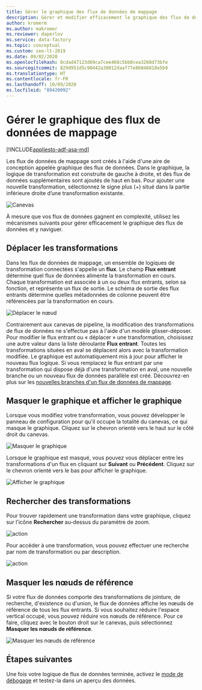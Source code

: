 ```yaml
---
title: Gérer le graphique des flux de données de mappage
description: Gérer et modifier efficacement le graphique des flux de données de mappage
author: kromerm
ms.author: makromer
ms.reviewer: daperlov
ms.service: data-factory
ms.topic: conceptual
ms.custom: seo-lt-2019
ms.date: 09/02/2020
ms.openlocfilehash: 0cdad47123d69ca7cee468c5bb0cea3268d73bfe
ms.sourcegitcommit: 829d951d5c90442a38012daaf77e86046018e5b9
ms.translationtype: HT
ms.contentlocale: fr-FR
ms.lasthandoff: 10/09/2020
ms.locfileid: "89420092"
---
```

# <a name="managing-the-mapping-data-flow-graph"></a>Gérer le graphique des flux de données de mappage

[!INCLUDE[appliesto-adf-asa-md](includes/appliesto-adf-asa-md.md)]

Les flux de données de mappage sont créés à l'aide d'une aire de conception appelée graphique des flux de données. Dans le graphique, la logique de transformation est construite de gauche à droite, et des flux de données supplémentaires sont ajoutés de haut en bas. Pour ajouter une nouvelle transformation, sélectionnez le signe plus (+) situé dans la partie inférieure droite d’une transformation existante.

![Canevas](media/data-flow/canvas2.png "Canevas")

À mesure que vos flux de données gagnent en complexité, utilisez les mécanismes suivants pour gérer efficacement le graphique des flux de données et y naviguer. 

## <a name="moving-transformations"></a>Déplacer les transformations

Dans les flux de données de mappage, un ensemble de logiques de transformation connectées s'appelle un **flux**. Le champ **Flux entrant** détermine quel flux de données alimente la transformation en cours. Chaque transformation est associée à un ou deux flux entrants, selon sa fonction, et représente un flux de sortie. Le schéma de sortie des flux entrants détermine quelles métadonnées de colonne peuvent être référencées par la transformation en cours.

![Déplacer le nœud](media/data-flow/move-nodes.png "Déplacer le nœud")

Contrairement aux canevas de pipeline, la modification des transformations de flux de données ne s'effectue pas à l'aide d'un modèle glisser-déposer. Pour modifier le flux entrant ou « déplacer » une transformation, choisissez une autre valeur dans la liste déroulante **Flux entrant**. Toutes les transformations situées en aval se déplacent alors avec la transformation modifiée. Le graphique est automatiquement mis à jour pour afficher le nouveau flux logique. Si vous remplacez le flux entrant par une transformation qui dispose déjà d'une transformation en aval, une nouvelle branche ou un nouveau flux de données parallèle est créé. Découvrez-en plus sur les [nouvelles branches d'un flux de données de mappage](data-flow-new-branch.md).

## <a name="hide-graph-and-show-graph"></a>Masquer le graphique et afficher le graphique

Lorsque vous modifiez votre transformation, vous pouvez développer le panneau de configuration pour qu'il occupe la totalité du canevas, ce qui masque le graphique. Cliquez sur le chevron orienté vers le haut sur le côté droit du canevas.

![Masquer le graphique](media/data-flow/hide-graph.png "Masquer le graphique")

Lorsque le graphique est masqué, vous pouvez vous déplacer entre les transformations d'un flux en cliquant sur **Suivant** ou **Précédent**. Cliquez sur le chevron orienté vers le bas pour afficher le graphique.

![Afficher le graphique](media/data-flow/show-graph.png "Afficher le graphique")

## <a name="searching-for-transformations"></a>Rechercher des transformations

Pour trouver rapidement une transformation dans votre graphique, cliquez sur l'icône **Rechercher** au-dessus du paramètre de zoom.

![action](media/data-flow/search-1.png "Graphique de recherche")

Pour accéder à une transformation, vous pouvez effectuer une recherche par nom de transformation ou par description.

![action](media/data-flow/search-2.png "Graphique de recherche")

## <a name="hide-reference-nodes"></a>Masquer les nœuds de référence

Si votre flux de données comporte des transformations de jointure, de recherche, d'existence ou d'union, le flux de données affiche les nœuds de référence de tous les flux entrants. Si vous souhaitez réduire l'espace vertical occupé, vous pouvez réduire vos nœuds de référence. Pour ce faire, cliquez avec le bouton droit sur le canevas, puis sélectionnez **Masquer les nœuds de référence**.

![Masquer les nœuds de référence](media/data-flow/hide-reference-nodes.png "Masquer les nœuds de référence")

## <a name="next-steps"></a>Étapes suivantes

Une fois votre logique de flux de données terminée, activez le [mode de débogage](concepts-data-flow-debug-mode.md) et testez-la dans un aperçu des données.
